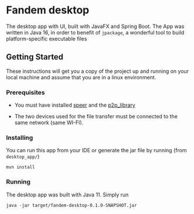 # Fandem desktop

The desktop app with UI, built with JavaFX and Spring Boot.
The App was written in Java 16, in order to benefit of `jpackage`, a wonderful tool to build 
platform-specific executable files

## Getting Started

These instructions will get you a copy of the project up and running on your local machine and assume that you are in a linux environment.

### Prerequisites

- You must have installed [speer](https://github.com/tambapps/speer) and the [p2p_library](https://github.com/tambapps/P2P-File-Sharing/blob/master/p2p_library/README.md)

- The two devices used for the file transfer must be connected to the same network (same WI-FI).

### Installing
You can run this app from your IDE or generate the jar file by running (from `desktop_app/`)
```
mvn install
```

### Running

The desktop app was built with Java 11. Simply run
```
java -jar target/fandem-desktop-0.1.0-SNAPSHOT.jar
```

